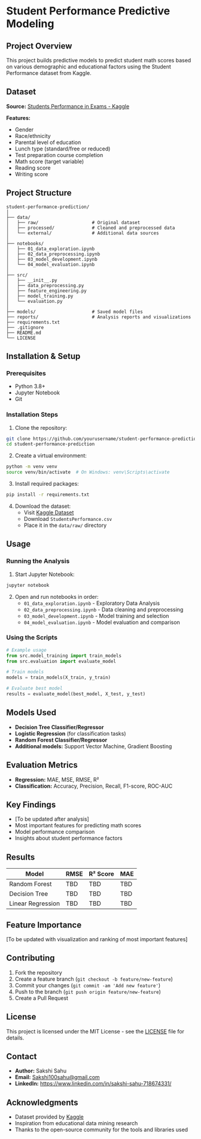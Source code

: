 # Student Performance Predictive Modeling

## Project Overview
This project builds predictive models to predict student math scores based on various demographic and educational factors using the Student Performance dataset from Kaggle.

## Dataset
**Source:** [Students Performance in Exams - Kaggle](https://www.kaggle.com/spscientist/students-performance-in-exams)

**Features:**
- Gender
- Race/ethnicity
- Parental level of education
- Lunch type (standard/free or reduced)
- Test preparation course completion
- Math score (target variable)
- Reading score
- Writing score

## Project Structure
```
student-performance-prediction/
│
├── data/
│   ├── raw/                    # Original dataset
│   ├── processed/              # Cleaned and preprocessed data
│   └── external/               # Additional data sources
│
├── notebooks/
│   ├── 01_data_exploration.ipynb
│   ├── 02_data_preprocessing.ipynb
│   ├── 03_model_development.ipynb
│   └── 04_model_evaluation.ipynb
│
├── src/
│   ├── __init__.py
│   ├── data_preprocessing.py
│   ├── feature_engineering.py
│   ├── model_training.py
│   └── evaluation.py
│
├── models/                     # Saved model files
├── reports/                    # Analysis reports and visualizations
├── requirements.txt
├── .gitignore
├── README.md
└── LICENSE
```

## Installation & Setup

### Prerequisites
- Python 3.8+
- Jupyter Notebook
- Git

### Installation Steps
1. Clone the repository:
```bash
git clone https://github.com/yourusername/student-performance-prediction.git
cd student-performance-prediction
```

2. Create a virtual environment:
```bash
python -m venv venv
source venv/bin/activate  # On Windows: venv\Scripts\activate
```

3. Install required packages:
```bash
pip install -r requirements.txt
```

4. Download the dataset:
   - Visit [Kaggle Dataset](https://www.kaggle.com/spscientist/students-performance-in-exams)
   - Download `StudentsPerformance.csv`
   - Place it in the `data/raw/` directory

## Usage

### Running the Analysis
1. Start Jupyter Notebook:
```bash
jupyter notebook
```

2. Open and run notebooks in order:
   - `01_data_exploration.ipynb` - Exploratory Data Analysis
   - `02_data_preprocessing.ipynb` - Data cleaning and preprocessing
   - `03_model_development.ipynb` - Model training and selection
   - `04_model_evaluation.ipynb` - Model evaluation and comparison

### Using the Scripts
```python
# Example usage
from src.model_training import train_models
from src.evaluation import evaluate_model

# Train models
models = train_models(X_train, y_train)

# Evaluate best model
results = evaluate_model(best_model, X_test, y_test)
```

## Models Used
- **Decision Tree Classifier/Regressor**
- **Logistic Regression** (for classification tasks)
- **Random Forest Classifier/Regressor**
- **Additional models:** Support Vector Machine, Gradient Boosting

## Evaluation Metrics
- **Regression:** MAE, MSE, RMSE, R²
- **Classification:** Accuracy, Precision, Recall, F1-score, ROC-AUC

## Key Findings
- [To be updated after analysis]
- Most important features for predicting math scores
- Model performance comparison
- Insights about student performance factors

## Results
| Model | RMSE | R² Score | MAE |
|-------|------|----------|-----|
| Random Forest | TBD | TBD | TBD |
| Decision Tree | TBD | TBD | TBD |
| Linear Regression | TBD | TBD | TBD |

## Feature Importance
[To be updated with visualization and ranking of most important features]

## Contributing
1. Fork the repository
2. Create a feature branch (`git checkout -b feature/new-feature`)
3. Commit your changes (`git commit -am 'Add new feature'`)
4. Push to the branch (`git push origin feature/new-feature`)
5. Create a Pull Request

## License
This project is licensed under the MIT License - see the [LICENSE](LICENSE) file for details.

## Contact
- **Author:** Sakshi Sahu
- **Email:** Sakshi100sahu@gmail.com
- **LinkedIn:** https://www.linkedin.com/in/sakshi-sahu-718674331/

## Acknowledgments
- Dataset provided by [Kaggle](https://www.kaggle.com/spscientist/students-performance-in-exams)
- Inspiration from educational data mining research
- Thanks to the open-source community for the tools and libraries used
